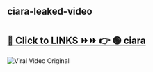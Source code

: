 
 ## ciara-leaked-video 

# <h2><a href="https://clipsfans.com/ciara&ref=git">🔗 Click to LINKS ⏩⏩ 👉 🟢 ciara </a></h2>

<a href="https://clipsfans.com/ciara&ref=git" rel="nofollow" data-target="animated-image.originalLink"><img src="https://i.ibb.co.com/xMMVF88/686577567.gif" alt="Viral Video Original" style="max-width: 100%; display: inline-block;" data-target="animated-image.originalImage"></a>
